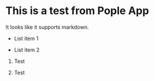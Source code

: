 This is a test from Pople App
=============================

It looks like it supports markdown.

*   List item 1
    
*   List item 2
    

1.  Test
    
2.  Test